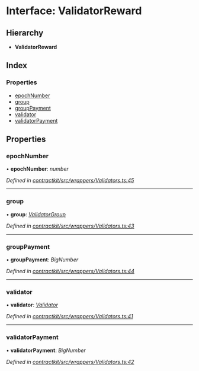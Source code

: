# Interface: ValidatorReward

## Hierarchy

* **ValidatorReward**

## Index

### Properties

* [epochNumber](_wrappers_validators_.validatorreward.md#epochnumber)
* [group](_wrappers_validators_.validatorreward.md#group)
* [groupPayment](_wrappers_validators_.validatorreward.md#grouppayment)
* [validator](_wrappers_validators_.validatorreward.md#validator)
* [validatorPayment](_wrappers_validators_.validatorreward.md#validatorpayment)

## Properties

###  epochNumber

• **epochNumber**: *number*

*Defined in [contractkit/src/wrappers/Validators.ts:45](https://github.com/celo-org/celo-monorepo/blob/master/packages/contractkit/src/wrappers/Validators.ts#L45)*

___

###  group

• **group**: *[ValidatorGroup](_wrappers_validators_.validatorgroup.md)*

*Defined in [contractkit/src/wrappers/Validators.ts:43](https://github.com/celo-org/celo-monorepo/blob/master/packages/contractkit/src/wrappers/Validators.ts#L43)*

___

###  groupPayment

• **groupPayment**: *BigNumber*

*Defined in [contractkit/src/wrappers/Validators.ts:44](https://github.com/celo-org/celo-monorepo/blob/master/packages/contractkit/src/wrappers/Validators.ts#L44)*

___

###  validator

• **validator**: *[Validator](_wrappers_validators_.validator.md)*

*Defined in [contractkit/src/wrappers/Validators.ts:41](https://github.com/celo-org/celo-monorepo/blob/master/packages/contractkit/src/wrappers/Validators.ts#L41)*

___

###  validatorPayment

• **validatorPayment**: *BigNumber*

*Defined in [contractkit/src/wrappers/Validators.ts:42](https://github.com/celo-org/celo-monorepo/blob/master/packages/contractkit/src/wrappers/Validators.ts#L42)*

